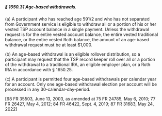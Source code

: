 ##### § 1650.31 Age-based withdrawals. #####

(a) A participant who has reached age 591/2 and who has not separated from Government service is eligible to withdraw all or a portion of his or her vested TSP account balance in a single payment. Unless the withdrawal request is for the entire vested account balance, the entire vested traditional balance, or the entire vested Roth balance, the amount of an age-based withdrawal request must be at least $1,000.

(b) An age-based withdrawal is an eligible rollover distribution, so a participant may request that the TSP record keeper roll over all or a portion of the withdrawal to a traditional IRA, an eligible employer plan, or a Roth IRA in accordance with § 1650.25.

(c) A participant is permitted four age-based withdrawals per calendar year for an account. Only one age-based withdrawal election per account will be processed in any 30-calendar-day-period.

[68 FR 35503, June 13, 2003, as amended at 75 FR 24785, May 6, 2010; 77 FR 26427, May 4, 2012; 84 FR 46422, Sept. 4, 2019; 87 FR 31683, May 24, 2022]